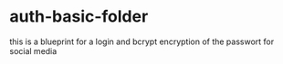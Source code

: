 # auth-basic-folder
this is a blueprint for a login and bcrypt encryption of the passwort for social media
